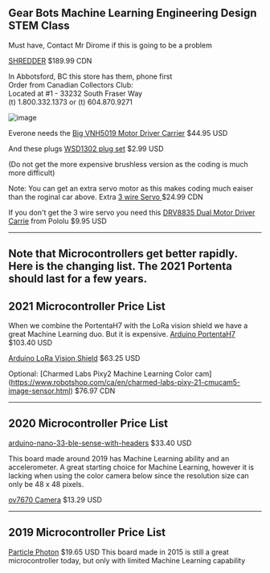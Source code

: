 ## Gear Bots Machine Learning Engineering Design STEM Class


Must have, Contact Mr Dirome if this is going to be a problem

[SHREDDER](https://www.rcpro.ca/collections/shredder/products/shredder) $189.99 CDN

In Abbotsford, BC this store has them, phone first  
Order from Canadian Collectors Club:   
Located at #1 - 33232 South Fraser Way    
(t) 1.800.332.1373 or (t) 604.870.9271   
  
![image](https://user-images.githubusercontent.com/5605614/133371262-eb66181f-40c3-4d72-a0aa-c43379d2404b.png)


Everone needs the [Big VNH5019 Motor Driver Carrier](https://www.pololu.com/product/1451) $44.95 USD


And these plugs [WSD1302 plug set](https://www.rcsuperstore.com/ws-deans-2-pin-ultra-plug-set-one-male-one-female-included/) $2.99 USD



(Do not get the more expensive brushless version as the coding is much more difficult)

Note: You can get an extra servo motor as this makes coding much eaiser than the roginal car above. 
Extra [3 wire Servo ](https://www.rcpro.ca/collections/shredder/products/shredder-3-wires-19gram-metal-gear-servo) $24.99 CDN

If you don't get the 3 wire servo you need this [DRV8835 Dual Motor Driver Carrie](https://www.pololu.com/product/2135) from Pololu $9.95 USD



-----

## Note that Microcontrollers get better rapidly. Here is the changing list. The 2021 Portenta should last for a few years.

## 2021 Microcontroller Price List
When we combine the PortentaH7 with the LoRa vision shield we have a great Machine Learning duo. But it is expensive.
[Arduino PortentaH7](https://store-usa.arduino.cc/products/portenta-h7)  $103.40 USD

[Arduino LoRa Vision Shield](https://store-usa.arduino.cc/products/arduino-portenta-vision-shield-lora%C2%AE) $63.25 USD

Optional: [Charmed Labs Pixy2 Machine Learning Color cam] (https://www.robotshop.com/ca/en/charmed-labs-pixy-21-cmucam5-image-sensor.html) $76.97 CDN


-----

## 2020 Microcontroller Price List

[arduino-nano-33-ble-sense-with-headers](https://store-usa.arduino.cc/products/arduino-nano-33-ble-sense-with-headers) $33.40 USD

This board made around 2019 has Machine Learning ability and an accelerometer. A great starting choice for Machine Learning, however it is lacking when using the color camera below since the resolution size can only be 48 x 48 pixels.

[ov7670 Camera](https://electropeak.com/ov7670-camera-board-b-waveshare) $13.29 USD


-----

## 2019 Microcontroller Price List

[Particle Photon](https://store.particle.io/products/photon)  $19.65 USD
This board made in 2015 is still a great microcontroller today, but only with limited Machine Learning capability
